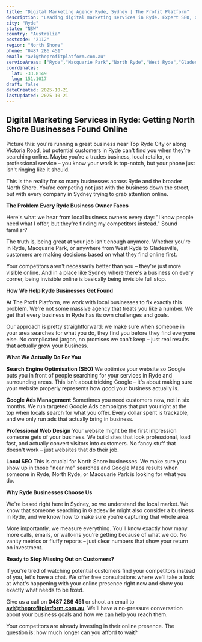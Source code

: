 ```yaml
---
title: "Digital Marketing Agency Ryde, Sydney | The Profit Platform"
description: "Leading digital marketing services in Ryde. Expert SEO, Google Ads & web design for North Shore businesses. Call 0487 286 451 for a free consultation."
city: "Ryde"
state: "NSW"
country: "Australia"
postcode: "2112"
region: "North Shore"
phone: "0487 286 451"
email: "avi@theprofitplatform.com.au"
serviceAreas: ["Ryde","Macquarie Park","North Ryde","West Ryde","Gladesville"]
coordinates:
  lat: -33.8149
  lng: 151.1017
draft: false
dateCreated: 2025-10-21
lastUpdated: 2025-10-21
---
```


## Digital Marketing Services in Ryde: Getting North Shore Businesses Found Online

Picture this: you're running a great business near Top Ryde City or along Victoria Road, but potential customers in Ryde can't find you when they're searching online. Maybe you're a trades business, local retailer, or professional service – you know your work is top-notch, but your phone just isn't ringing like it should.

This is the reality for so many businesses across Ryde and the broader North Shore. You're competing not just with the business down the street, but with every company in Sydney trying to grab attention online.

**The Problem Every Ryde Business Owner Faces**

Here's what we hear from local business owners every day: "I know people need what I offer, but they're finding my competitors instead." Sound familiar?

The truth is, being great at your job isn't enough anymore. Whether you're in Ryde, Macquarie Park, or anywhere from West Ryde to Gladesville, customers are making decisions based on what they find online first.

Your competitors aren't necessarily better than you – they're just more visible online. And in a place like Sydney where there's a business on every corner, being invisible online is basically being invisible full stop.

**How We Help Ryde Businesses Get Found**

At The Profit Platform, we work with local businesses to fix exactly this problem. We're not some massive agency that treats you like a number. We get that every business in Ryde has its own challenges and goals.

Our approach is pretty straightforward: we make sure when someone in your area searches for what you do, they find you before they find everyone else. No complicated jargon, no promises we can't keep – just real results that actually grow your business.

**What We Actually Do For You**

**Search Engine Optimisation (SEO)**
We optimise your website so Google puts you in front of people searching for your services in Ryde and surrounding areas. This isn't about tricking Google – it's about making sure your website properly represents how good your business actually is.

**Google Ads Management**
Sometimes you need customers now, not in six months. We run targeted Google Ads campaigns that put you right at the top when locals search for what you offer. Every dollar spent is trackable, and we only run ads that actually bring in business.

**Professional Web Design**
Your website might be the first impression someone gets of your business. We build sites that look professional, load fast, and actually convert visitors into customers. No fancy stuff that doesn't work – just websites that do their job.

**Local SEO**
This is crucial for North Shore businesses. We make sure you show up in those "near me" searches and Google Maps results when someone in Ryde, North Ryde, or Macquarie Park is looking for what you do.

**Why Ryde Businesses Choose Us**

We're based right here in Sydney, so we understand the local market. We know that someone searching in Gladesville might also consider a business in Ryde, and we know how to make sure you're capturing that whole area.

More importantly, we measure everything. You'll know exactly how many more calls, emails, or walk-ins you're getting because of what we do. No vanity metrics or fluffy reports – just clear numbers that show your return on investment.

**Ready to Stop Missing Out on Customers?**

If you're tired of watching potential customers find your competitors instead of you, let's have a chat. We offer free consultations where we'll take a look at what's happening with your online presence right now and show you exactly what needs to be fixed.

Give us a call on **0487 286 451** or shoot an email to **avi@theprofitplatform.com.au**. We'll have a no-pressure conversation about your business goals and how we can help you reach them.

Your competitors are already investing in their online presence. The question is: how much longer can you afford to wait?